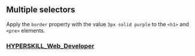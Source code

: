 ## Multiple selectors

Apply the `border` property with the value `3px solid purple` to the `<h1>` and `<pre>` elements.

### [HYPERSKILL_Web_Developer](https://github.com/kakanew/HYPERSKILL_Web_Developer)